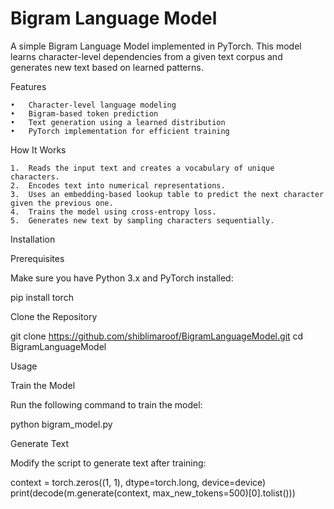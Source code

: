 # Bigram Language Model

A simple Bigram Language Model implemented in PyTorch. This model learns character-level dependencies from a given text corpus and generates new text based on learned patterns.

Features

	•	Character-level language modeling
	•	Bigram-based token prediction
	•	Text generation using a learned distribution
	•	PyTorch implementation for efficient training

How It Works

	1.	Reads the input text and creates a vocabulary of unique characters.
	2.	Encodes text into numerical representations.
	3.	Uses an embedding-based lookup table to predict the next character given the previous one.
	4.	Trains the model using cross-entropy loss.
	5.	Generates new text by sampling characters sequentially.

Installation

Prerequisites

Make sure you have Python 3.x and PyTorch installed:

pip install torch

Clone the Repository

git clone https://github.com/shiblimaroof/BigramLanguageModel.git
cd BigramLanguageModel

Usage

Train the Model

Run the following command to train the model:

python bigram_model.py

Generate Text

Modify the script to generate text after training:

context = torch.zeros((1, 1), dtype=torch.long, device=device)
print(decode(m.generate(context, max_new_tokens=500)[0].tolist()))